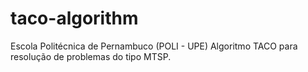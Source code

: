 # taco-algorithm
Escola Politécnica de Pernambuco (POLI - UPE)
Algoritmo TACO para resolução de problemas do tipo MTSP.

